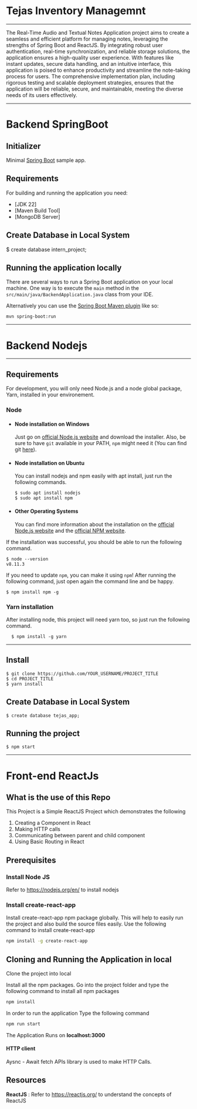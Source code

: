 # Tejas Inventory Managemnt
--------------------------------------
The Real-Time Audio and Textual Notes Application project aims to create a seamless and efficient platform for managing notes, leveraging the strengths of Spring Boot and ReactJS. By integrating robust user authentication, real-time synchronization, and reliable storage solutions, the application ensures a high-quality user experience. With features like instant updates, secure data handling, and an intuitive interface, this application is poised to enhance productivity and streamline the note-taking process for users. The comprehensive implementation plan, including rigorous testing and scalable deployment strategies, ensures that the application will be reliable, secure, and maintainable, meeting the diverse needs of its users effectively.

--------------------------------------

# Backend SpringBoot


## Initializer

Minimal [Spring Boot](http://projects.spring.io/) sample app.

## Requirements

For building and running the application you need:

- [JDK 22]
- [Maven Build Tool]
- [MongoDB Server]

## Create Database in Local System 

   $ create database intern_project;

## Running the application locally

There are several ways to run a Spring Boot application on your local machine. One way is to execute the `main` method in the `src/main/java/BackendApplication.java` class from your IDE.

Alternatively you can use the [Spring Boot Maven plugin](https://docs.spring.io/spring-boot/docs/current/reference/html/build-tool-plugins-maven-plugin.html) like so:

```shell
mvn spring-boot:run
```

-----------------------------------------------------------
# Backend Nodejs
---
## Requirements

For development, you will only need Node.js and a node global package, Yarn, installed in your environement.

### Node
- #### Node installation on Windows

  Just go on [official Node.js website](https://nodejs.org/) and download the installer.
Also, be sure to have `git` available in your PATH, `npm` might need it (You can find git [here](https://git-scm.com/)).

- #### Node installation on Ubuntu

  You can install nodejs and npm easily with apt install, just run the following commands.

      $ sudo apt install nodejs
      $ sudo apt install npm

- #### Other Operating Systems
  You can find more information about the installation on the [official Node.js website](https://nodejs.org/) and the [official NPM website](https://npmjs.org/).

If the installation was successful, you should be able to run the following command.

    $ node --version
    v8.11.3
  

If you need to update `npm`, you can make it using `npm`!  After running the following command, just open again the command line and be happy.

    $ npm install npm -g

###
### Yarn installation
  After installing node, this project will need yarn too, so just run the following command.

      $ npm install -g yarn

---

## Install

    $ git clone https://github.com/YOUR_USERNAME/PROJECT_TITLE
    $ cd PROJECT_TITLE
    $ yarn install

## Create Database in Local System 

    $ create database tejas_app;
    

## Running the project

    $ npm start

---
# Front-end ReactJs

## What is the use of this Repo

This Project is a Simple ReactJS Project which demonstrates the following
1. Creating a Component in React
2. Making HTTP calls
3. Communicating between parent and child component
4. Using Basic Routing in React




## Prerequisites

### Install Node JS
Refer to https://nodejs.org/en/ to install nodejs

### Install create-react-app
Install create-react-app npm package globally. This will help to easily run the project and also build the source files easily. Use the following command to install create-react-app

```bash
npm install -g create-react-app
```

## Cloning and Running the Application in local

Clone the project into local

Install all the npm packages. Go into the project folder and type the following command to install all npm packages

```bash
npm install
```

In order to run the application Type the following command

```bash
npm run start
```

The Application Runs on **localhost:3000**

#### HTTP client

Aysnc - Await fetch APIs library is used to make HTTP Calls.

## Resources

**ReactJS** : Refer to https://reactjs.org/ to understand the concepts of ReactJS
